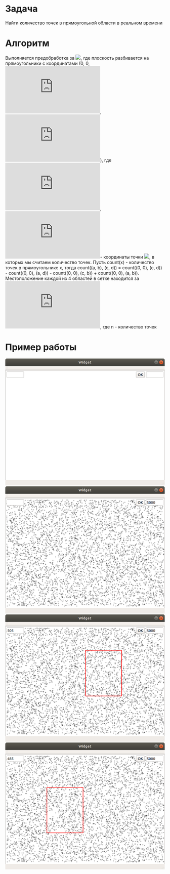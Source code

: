 # Задача
Найти количество точек в прямоугольной области в реальном времени
# Алгоритм
Выполняется предобработка за ![](https://latex.codecogs.com/svg.latex?O(n^2)), где плоскость разбивается на прямоугольники с координатами (0, 0, ![](https://latex.codecogs.com/svg.latex?x_i), ![](https://latex.codecogs.com/svg.latex?y_i)), где ![](https://latex.codecogs.com/svg.latex?x_i), ![](https://latex.codecogs.com/svg.latex?y_i)- координаты точки ![](https://latex.codecogs.com/svg.latex?p_{(i)}), в которых мы считаем количество точек. Пусть count(x) - количество точек в прямоугольнике х, тогда count((a, b), (c, d)) = count((0, 0), (c, d)) - count((0, 0), (a, d)) - count((0, 0), (c, b)) + count((0, 0), (a, b)). Местоположение каждой из 4 областей в сетке находится за ![](https://latex.codecogs.com/svg.latex?O(log(n))), где n - количество точек
# Пример работы
![](https://github.com/N1kSt4r/Computational-Geometry/blob/master/BinSearchPointsInSquare/screenshots/1.png?raw=true)
![](https://github.com/N1kSt4r/Computational-Geometry/blob/master/BinSearchPointsInSquare/screenshots/2.png?raw=true)
![](https://github.com/N1kSt4r/Computational-Geometry/blob/master/BinSearchPointsInSquare/screenshots/3.png?raw=true)
![](https://github.com/N1kSt4r/Computational-Geometry/blob/master/BinSearchPointsInSquare/screenshots/4.png?raw=true)
